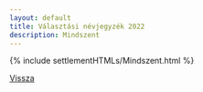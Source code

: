 ```yaml
---
layout: default
title: Választási névjegyzék 2022
description: Mindszent
---
```


{% include settlementHTMLs/Mindszent.html %}

[Vissza](./)